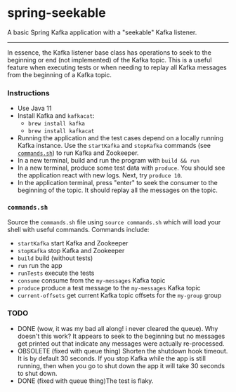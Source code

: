 # spring-seekable

A basic Spring Kafka application with a "seekable" Kafka listener.

---

In essence, the Kafka listener base class has operations to seek to the beginning or end (not implemented) of the 
Kafka topic. This is a useful feature when executing tests or when needing to replay all Kafka 
messages from the beginning of a Kafka topic.

### Instructions

* Use Java 11
* Install Kafka and `kafkacat`:
  * `brew install kafka`
  * `brew install kafkacat`
* Running the application and the test cases depend on a locally running Kafka instance. Use the `startKafka` and 
  `stopKafka` commands (see [`commands.sh`](#commandssh)) to run Kafka and Zookeeper.
* In a new terminal, build and run the program with `build && run`
* In a new terminal, produce some test data with `produce`. You should see the application react with new logs. Next,
  try `produce 10`.
* In the application terminal, press "enter" to seek the consumer to the beginning of the topic. It should replay all 
  the messages on the topic.

### `commands.sh`

Source the `commands.sh` file using `source commands.sh` which will load your shell with useful 
commands. Commands include:

  * `startKafka` start Kafka and Zookeeper
  * `stopKafka` stop Kafka and Zookeeper
  * `build` build (without tests)
  * `run` run the app
  * `runTests` execute the tests
  * `consume` consume from the `my-messages` Kafka topic
  * `produce` produce a test message to the `my-messages` Kafka topic 
  * `current-offsets` get current Kafka topic offsets for the `my-group` group 
  
### TODO

  * DONE (wow, it was my bad all along! i never cleared the queue). Why doesn't this work? It appears to seek to the beginning but no messages get printed out that indicate any
    messages were actually re-processed.
  * OBSOLETE (fixed with queue thing) Shorten the shutdown hook timeout. It is by default 30 seconds. If you stop Kafka while the app is still running,
    then when you go to shut down the app it will take 30 seconds to shut down.
  * DONE (fixed with queue thing)The test is flaky.
